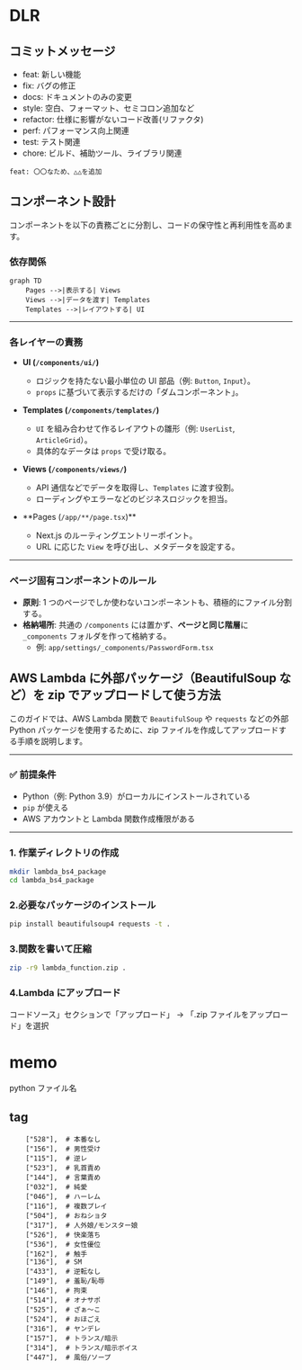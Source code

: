 # DLR

## コミットメッセージ

- feat: 新しい機能
- fix: バグの修正
- docs: ドキュメントのみの変更
- style: 空白、フォーマット、セミコロン追加など
- refactor: 仕様に影響がないコード改善(リファクタ)
- perf: パフォーマンス向上関連
- test: テスト関連
- chore: ビルド、補助ツール、ライブラリ関連

```
feat: 〇〇なため、△△を追加
```

## コンポーネント設計

コンポーネントを以下の責務ごとに分割し、コードの保守性と再利用性を高めます。

### 依存関係

```mermaid
graph TD
    Pages -->|表示する| Views
    Views -->|データを渡す| Templates
    Templates -->|レイアウトする| UI
```

---

### 各レイヤーの責務

- **UI (`/components/ui/`)**

  - ロジックを持たない最小単位の UI 部品（例: `Button`, `Input`）。
  - `props` に基づいて表示するだけの「ダムコンポーネント」。

- **Templates (`/components/templates/`)**

  - `UI` を組み合わせて作るレイアウトの雛形（例: `UserList`, `ArticleGrid`）。
  - 具体的なデータは `props` で受け取る。

- **Views (`/components/views/`)**

  - API 通信などでデータを取得し、`Templates` に渡す役割。
  - ローディングやエラーなどのビジネスロジックを担当。

- **Pages (`/app/**/page.tsx`)\*\*
  - Next.js のルーティングエントリーポイント。
  - URL に応じた `View` を呼び出し、メタデータを設定する。

---

### ページ固有コンポーネントのルール

- **原則**: 1 つのページでしか使わないコンポーネントも、積極的にファイル分割する。
- **格納場所**: 共通の `/components` には置かず、**ページと同じ階層**に `_components` フォルダを作って格納する。
  - 例: `app/settings/_components/PasswordForm.tsx`

## AWS Lambda に外部パッケージ（BeautifulSoup など）を zip でアップロードして使う方法

このガイドでは、AWS Lambda 関数で `BeautifulSoup` や `requests` などの外部 Python パッケージを使用するために、zip ファイルを作成してアップロードする手順を説明します。

---

### ✅ 前提条件

- Python（例: Python 3.9）がローカルにインストールされている
- `pip` が使える
- AWS アカウントと Lambda 関数作成権限がある

---

### 1. 作業ディレクトリの作成

```bash
mkdir lambda_bs4_package
cd lambda_bs4_package
```

### 2.必要なパッケージのインストール

```bash
pip install beautifulsoup4 requests -t .
```

### 3.関数を書いて圧縮

```bash
zip -r9 lambda_function.zip .
```

### 4.Lambda にアップロード

コードソース」セクションで「アップロード」 → 「.zip ファイルをアップロード」を選択

# memo

python ファイル名

## tag

        ["528"],  # 本番なし
        ["156"],  # 男性受け
        ["115"],  # 逆レ
        ["523"],  # 乳首責め
        ["144"],  # 言葉責め
        ["032"],  # 純愛
        ["046"],  # ハーレム
        ["116"],  # 複数プレイ
        ["504"],  # おねショタ
        ["317"],  # 人外娘/モンスター娘
        ["526"],  # 快楽落ち
        ["536"],  # 女性優位
        ["162"],  # 触手
        ["136"],  # SM
        ["433"],  # 逆転なし
        ["149"],  # 羞恥/恥辱
        ["146"],  # 拘束
        ["514"],  # オナサポ
        ["525"],  # ざぁ〜こ
        ["524"],  # おほごえ
        ["316"],  # ヤンデレ
        ["157"],  # トランス/暗示
        ["314"],  # トランス/暗示ボイス
        ["447"],  # 風俗/ソープ
